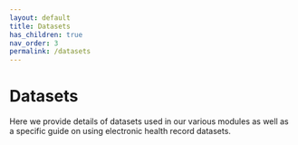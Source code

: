 ```yaml
---
layout: default
title: Datasets
has_children: true
nav_order: 3
permalink: /datasets
---
```


# Datasets

Here we provide details of datasets used in our various modules as well as a specific guide on using electronic health record datasets.
